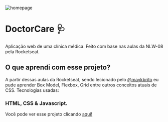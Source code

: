 ![homepage](https://user-images.githubusercontent.com/104721869/187546528-7788acb8-765f-4788-bb34-5413f41f1a9e.png)



# DoctorCare 🩺

Aplicação web de uma clínica médica. 
Feito com base nas aulas da NLW-08 pela Rocketseat.

## O que aprendi com esse projeto?

A partir dessas aulas da Rocketseat, sendo lecionado pelo [@maykbrito](https://github.com/maykbrito) eu pude aprender Box Model, Flexbox, Grid entre outros conceitos atuais de CSS.
Tecnologias usadas:

### HTML, CSS & Javascript.

Você pode ver esse projeto clicando [aqui!](https://felipemanchester.github.io/DoctorCare/)
